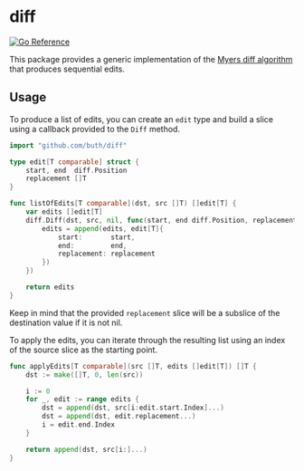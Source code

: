 # diff

[![Go Reference](https://pkg.go.dev/badge/github.com/buth/diff.svg)](https://pkg.go.dev/github.com/buth/diff)

This package provides a generic implementation of the [Myers diff
algorithm](http://www.xmailserver.org/diff2.pdf) that produces sequential edits.

## Usage

To produce a list of edits, you can create an `edit` type and build a slice
using a callback provided to the `Diff` method.

```go
import "github.com/buth/diff"

type edit[T comparable] struct {
	start, end  diff.Position
	replacement []T
}

func listOfEdits[T comparable](dst, src []T) []edit[T] {
	var edits []edit[T]
	diff.Diff(dst, src, nil, func(start, end diff.Position, replacement []T) {
		edits = append(edits, edit[T]{
			start:       start,
			end:         end,
			replacement: replacement
		})
	})

	return edits
} 
```

Keep in mind that the provided `replacement` slice will be a subslice of the
destination value if it is not nil.

To apply the edits, you can iterate through the resulting list using an index of
the source slice as the starting point.

```go
func applyEdits[T comparable](src []T, edits []edit[T]) []T {
	dst := make([]T, 0, len(src))

	i := 0
	for _, edit := range edits {
		dst = append(dst, src[i:edit.start.Index]...)
		dst = append(dst, edit.replacement...)
		i = edit.end.Index
	}

	return append(dst, src[i:]...)
}
```
